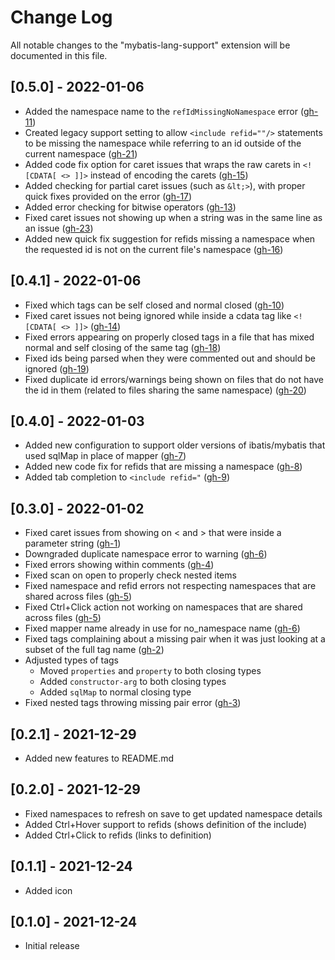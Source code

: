 # Change Log
All notable changes to the "mybatis-lang-support" extension will be documented in this file.

## [0.5.0] - 2022-01-06
- Added the namespace name to the `refIdMissingNoNamespace` error ([gh-11](/../../issues/11))
- Created legacy support setting to allow `<include refid=""/>` statements to be missing the namespace while referring to an id outside of the current namespace ([gh-21](/../../issues/21))
- Added code fix option for caret issues that wraps the raw carets in `<![CDATA[ <> ]]>` instead of encoding the carets ([gh-15](/../../issues/15))
- Added checking for partial caret issues (such as `&lt;>`), with proper quick fixes provided on the error ([gh-17](/../../issues/17))
- Added error checking for bitwise operators ([gh-13](/../../issues/13))
- Fixed caret issues not showing up when a string was in the same line as an issue ([gh-23](/../../issues/23))
- Added new quick fix suggestion for refids missing a namespace when the requested id is not on the current file's namespace ([gh-16](/../../issues/16))

## [0.4.1] - 2022-01-06
- Fixed which tags can be self closed and normal closed ([gh-10](/../../issues/10))
- Fixed caret issues not being ignored while inside a cdata tag like `<![CDATA[ <> ]]>` ([gh-14](/../../issues/14))
- Fixed errors appearing on properly closed tags in a file that has mixed normal and self closing of the same tag ([gh-18](/../../issues/18))
- Fixed ids being parsed when they were commented out and should be ignored ([gh-19](/../../issues/19))
- Fixed duplicate id errors/warnings being shown on files that do not have the id in them (related to files sharing the same namespace) ([gh-20](/../../issues/20))

## [0.4.0] - 2022-01-03
- Added new configuration to support older versions of ibatis/mybatis that used sqlMap in place of mapper ([gh-7](/../../issues/7))
- Added new code fix for refids that are missing a namespace ([gh-8](/../../issues/8))
- Added tab completion to `<include refid="` ([gh-9](/../../issues/9))

## [0.3.0] - 2022-01-02
- Fixed caret issues from showing on < and > that were inside a parameter string ([gh-1](/../../issues/1))
- Downgraded duplicate namespace error to warning ([gh-6](/../../issues/6))
- Fixed errors showing within comments ([gh-4](/../../issues/4))
- Fixed scan on open to properly check nested items
- Fixed namespace and refid errors not respecting namespaces that are shared across files ([gh-5](/../../issues/5))
- Fixed Ctrl+Click action not working on namespaces that are shared across files ([gh-5](/../../issues/5))
- Fixed mapper name already in use for no_namespace name ([gh-6](/../../issues/6))
- Fixed tags complaining about a missing pair when it was just looking at a subset of the full tag name ([gh-2](/../../issues/2))
- Adjusted types of tags
  - Moved `properties` and `property` to both closing types
  - Added `constructor-arg` to both closing types
  - Added `sqlMap` to normal closing type
- Fixed nested tags throwing missing pair error ([gh-3](/../../issues/3))

## [0.2.1] - 2021-12-29
- Added new features to README.md

## [0.2.0] - 2021-12-29
- Fixed namespaces to refresh on save to get updated namespace details
- Added Ctrl+Hover support to refids (shows definition of the include)
- Added Ctrl+Click to refids (links to definition)

## [0.1.1] - 2021-12-24
- Added icon

## [0.1.0] - 2021-12-24
- Initial release
